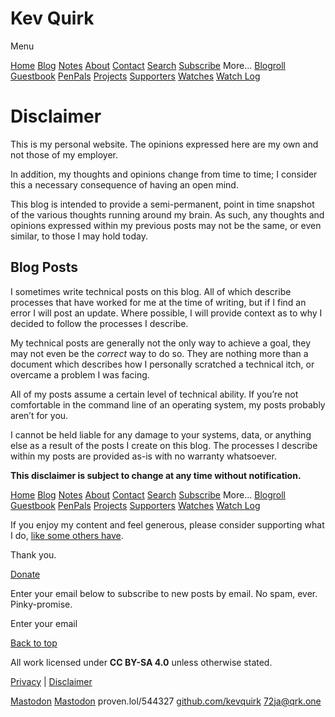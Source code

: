 Kev Quirk
=========

[](https://kevquirk.com/)

Menu

[Home](https://kevquirk.com/) [Blog](https://kevquirk.com/blog) [Notes](https://kevquirk.com/notes) [About](https://kevquirk.com/about) [Contact](https://kevquirk.com/contact) [Search](https://kevquirk.com/search) [Subscribe](https://kevquirk.com/subscribe) More... [Blogroll](https://kevquirk.com/blogroll) [Guestbook](https://kevquirk.com/guestbook) [PenPals](https://kevquirk.com/penpals) [Projects](https://kevquirk.com/projects) [Supporters](https://kevquirk.com/supporters) [Watches](https://kevquirk.com/watches) [Watch Log](https://kevquirk.com/watch-log)

Disclaimer
==========

This is my personal website. The opinions expressed here are my own and not those of my employer.

In addition, my thoughts and opinions change from time to time; I consider this a necessary consequence of having an open mind.

This blog is intended to provide a semi-permanent, point in time snapshot of the various thoughts running around my brain. As such, any thoughts and opinions expressed within my previous posts may not be the same, or even similar, to those I may hold today.

Blog Posts
----------

I sometimes write technical posts on this blog. All of which describe processes that have worked for me at the time of writing, but if I find an error I will post an update. Where possible, I will provide context as to why I decided to follow the processes I describe.

My technical posts are generally not the only way to achieve a goal, they may not even be the _correct_ way to do so. They are nothing more than a document which describes how I personally scratched a technical itch, or overcame a problem I was facing.

All of my posts assume a certain level of technical ability. If you’re not comfortable in the command line of an operating system, my posts probably aren’t for you.

I cannot be held liable for any damage to your systems, data, or anything else as a result of the posts I create on this blog. The processes I describe within my posts are provided as-is with no warranty whatsoever.

**This disclaimer is subject to change at any time without notification.**

[Home](https://kevquirk.com/) [Blog](https://kevquirk.com/blog) [Notes](https://kevquirk.com/notes) [About](https://kevquirk.com/about) [Contact](https://kevquirk.com/contact) [Search](https://kevquirk.com/search) [Subscribe](https://kevquirk.com/subscribe) More... [Blogroll](https://kevquirk.com/blogroll) [Guestbook](https://kevquirk.com/guestbook) [PenPals](https://kevquirk.com/penpals) [Projects](https://kevquirk.com/projects) [Supporters](https://kevquirk.com/supporters) [Watches](https://kevquirk.com/watches) [Watch Log](https://kevquirk.com/watch-log)

[](https://fosstodon.org/@kev "Mastodon")[](https://signal.me/#eu/iBLb4wMVSnBCrHCHnyWf8Ef0ou9ednD1ALTbPMUSZwuaTk4xOzlACaSjI16V5eJk "Signal Messenger")[](mailto:72ja@qrk.one "Email")[](https://kevquirk.com/feed "RSS Feed")

If you enjoy my content and feel generous, please consider supporting what I do, [like some others have](https://kevquirk.com/supporters).

Thank you.

[Donate](https://ko-fi.com/kevquirk)

Enter your email below to subscribe to new posts by email. No spam, ever. Pinky-promise.

Enter your email  

[Back to top](#top)

All work licensed under **CC BY-SA 4.0** unless otherwise stated.

[Privacy](https://kevquirk.com/privacy) | [Disclaimer](https://kevquirk.com/disclaimer)

[Mastodon](https://fosstodon.org/@kev) [Mastodon](https://social.lol/@kevquirk) proven.lol/544327 [github.com/kevquirk](https://github.com/kevquirk) [72ja@qrk.one](https://kevquirk.com/disclaimer/72ja@qrk.one)